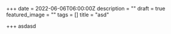 +++
date = 2022-06-06T06:00:00Z
description = ""
draft = true
featured_image = ""
tags = []
title = "asd"

+++
asdasd
